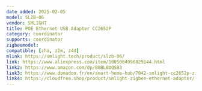 ```yaml
---
date_added: 2025-02-05
model: SLZB-06
vendor: SMLIGHT
title: POE Ethernet USB Adapter CC2652P
category: coordinator
supports: coordinator
zigbeemodel:
compatible: [zha, z2m, z4d]
mlink: https://smlight.tech/product/slzb-06/
link: https://www.aliexpress.com/item/1005004996029144.html
link2: https://www.amazon.com/dp/B0BL6DQSB3
link3: https://www.domadoo.fr/en/smart-home-hub/7042-smlight-cc2652p-zigbee-30-poe-ethernet-usb-adapter-zigbee2mqtt-and-zha.html
link4: https://cloudfree.shop/product/smlight-zigbee-ethernet-adapter/
---
```


